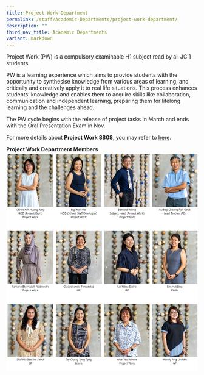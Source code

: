 ```yaml
---
title: Project Work Department
permalink: /staff/Academic-Departments/project-work-department/
description: ""
third_nav_title: Academic Departments
variant: markdown
---
```

Project Work (PW) is a compulsory examinable H1 subject read by all JC 1 students.

PW is a learning experience which aims to provide students with the opportunity to synthesise knowledge from various areas of learning, and critically and creatively apply it to real life situations. This process enhances students’ knowledge and enables them to acquire skills like collaboration, communication and independent learning, preparing them for lifelong learning and the challenges ahead.

The PW cycle begins with the release of project tasks in March and ends with the Oral Presentation Exam in Nov.

For more details about **Project Work 8808**, you may refer to [here](https://www.seab.gov.sg/docs/default-source/national-examinations/syllabus/alevel/2021syllabus/8808_y21_sy.pdf).

**Project Work Department Members**
![Project Work Department](/images/PW_Dept.jpg)
